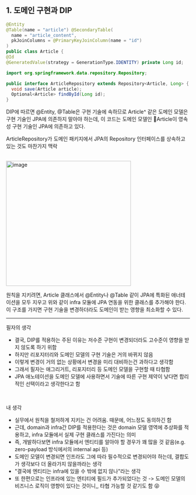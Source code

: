 ## 1. 도메인 구현과 DIP

```java
@Entity
@Table(name = "article") @SecondaryTable(
  name = "article_content",
  pkJoinColumns = @PrimaryKeyJoinColumn(name = "id")
)
public class Article {
@Id
@GeneratedValue(strategy = GenerationType.IDENTITY) private Long id;
```

```java
import org.springframework.data.repository.Repository;

public interface ArticleRepository extends Repository<Article, Long> {
  void save(Article article);
  Optional<Article> findById(Long id);
}
```

DIP에 따르면 @Entity, @Table은 구현 기술에 속하므로 Article^ 같은 도메인 모델은 구현 기술인 JPA에 의존하지 말아야 하는데, 이 코드는 도메인 모델인 Article이 영속성 구현 기술인
JPA에 의존하고 있다.

ArticleRepository가 도메인 패키지에서 JPA의 Repository 인터페이스를 상속하고 있는 것도 마찬가지 맥락

<br>

<img width="342" alt="image" src="https://github.com/user-attachments/assets/20639d8a-ddd1-4207-86b3-0bbc48124d45" />

원칙을 지키려면, Article 클래스에서 @Entity나 @Table 같이 JPA에 특화된 애너테이션을 모두 지우고 위와 같이 infra 모듈에 JPA 연동을 위한 클래스를 추가해야 한다.  
이 구조를 가지면 구현 기술을 변경하더라도 도메인이 받는 영향을 최소화할 수 있다.

---

필자의 생각

- 결국, DIP를 적용하는 주된 이유는 저수준 구현이 변경되더라도 고수준이 영향을 받지 않도록 하기 위함
- 하지만 리포지터리와 도메인 모델의 구현 기술은 거의 바뀌지 않음
- 이렇게 변경이 거의 없는 상황에서 변경을 미리 대비하는건 과하다고 생각함
- 그래서 필자는 애그리거트, 리포지터리 등 도메인 모델을 구현할 때 타협함
- JPA 애노테이션을 도메인 모델에 사용하면서 기술에 따른 구현 제약이 낮다면 합리적인 선택이라고 생각한다고 함

<br>

내 생각

- 실무에서 원칙을 철저하게 지키는 건 어려움. 때문에, 어느정도 동의하긴 함
- 근데, domain과 infra간 DIP를 적용한다는 것은 domain 모델 영역에 추상화를 적용하고, infra 모듈에서 실제 구현 클래스를 가진다는 의미
- 즉, 개발하다보면 infra 모듈에서 엔티티를 알아야 할 경우가 꽤 많을 것 같음(e.g. zero-payload 방식에서의 internal api 등)
- 도메인 모델이 변경되면 인프라도 그에 따라 필수적으로 변경되어야 하는데, 결합도가 생각보다 더 올라가지 않을까라는 생각
- "결국에 엔티티는 infra에 있을 수 밖에 없지 않나"라는 생각
- 또 한편으로는 인프라에 있는 엔티티에 필드가 추가되었다는 것 -> 도메인 모델의 비즈니스 로직이 영향이 있다는 것이니,, 타협 가능할 것 같기도 함 😝
